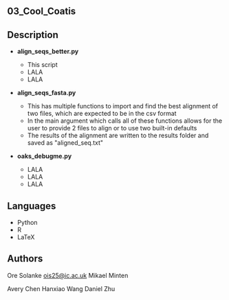 ## 03_Cool_Coatis

## Description
- **align_seqs_better.py**
    - This script 
    - LALA
    - LALA

- **align_seqs_fasta.py**
    - This has multiple functions to import and find the best alignment of two files, which are expected to be in the csv format 
    - In the main argument which calls all of these functions allows for the user to provide 2 files to align or to use two built-in defaults
    - The results of the alignment are written to the results folder and saved as "aligned_seq.txt"

- **oaks_debugme.py**
    - LALA
    - LALA
    - LALA

## Languages 
- Python
- R
- LaTeX

## Authors
Ore Solanke
    ois25@ic.ac.uk
Mikael Minten
    
Avery Chen
Hanxiao Wang
Daniel Zhu


